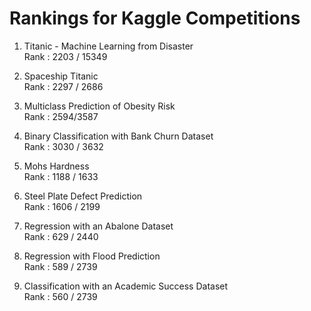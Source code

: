 # Rankings for Kaggle Competitions

1. Titanic - Machine Learning from Disaster </br>
Rank : 2203 / 15349</br>

2. Spaceship Titanic</br>
Rank : 2297 / 2686</br>

3. Multiclass Prediction of Obesity Risk</br>
Rank : 2594/3587</br>

4. Binary Classification with Bank Churn Dataset</br>
Rank : 3030 / 3632

5. Mohs Hardness</br>
Rank : 1188 / 1633</br>

6. Steel Plate Defect Prediction</br>
Rank : 1606 / 2199</br>

7. Regression with an Abalone Dataset</br>
Rank : 629 / 2440</br>

8. Regression with Flood Prediction</br>
Rank : 589 / 2739</br>

9. Classification with an Academic Success Dataset</br>
Rank : 560 / 2739</br>

